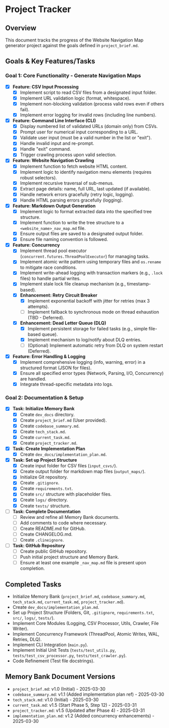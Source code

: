 # Project Tracker

## Overview

This document tracks the progress of the Website Navigation Map generator project against the goals defined in `project_brief.md`.

## Goals & Key Features/Tasks

### Goal 1: Core Functionality - Generate Navigation Maps

- [x] **Feature: CSV Input Processing**
  - [x] Implement script to read CSV files from a designated input folder.
  - [x] Implement URL validation logic (format, whitespace).
  - [x] Implement non-blocking validation (process valid rows even if others fail).
  - [x] Implement error logging for invalid rows (including line numbers).
- [x] **Feature: Command Line Interface (CLI)**
  - [x] Display numbered list of validated URLs (domain only) from CSVs.
  - [x] Prompt user for numerical input corresponding to a URL.
  - [x] Validate user input (must be a valid number in the list or "exit").
  - [x] Handle invalid input and re-prompt.
  - [x] Handle "exit" command.
  - [x] Trigger crawling process upon valid selection.
- [x] **Feature: Website Navigation Crawling**
  - [x] Implement function to fetch website HTML content.
  - [x] Implement logic to identify navigation menu elements (requires robust selectors).
  - [x] Implement recursive traversal of sub-menus.
  - [x] Extract page details: name, full URL, last updated (if available).
  - [x] Handle network errors gracefully (retry logic, logging).
  - [x] Handle HTML parsing errors gracefully (logging).
- [x] **Feature: Markdown Output Generation**
  - [x] Implement logic to format extracted data into the specified tree structure.
  - [x] Implement function to write the tree structure to a `<website_name>_nav_map.md` file.
  - [x] Ensure output files are saved to a designated output folder.
  - [x] Ensure file naming convention is followed.
- [x] **Feature: Concurrency**
  - [x] Implement thread pool executor (`concurrent.futures.ThreadPoolExecutor`) for managing tasks.
  - [x] Implement atomic write pattern using temporary files and `os.rename` to mitigate race conditions.
  - [x] Implement write-ahead logging with transaction markers (e.g., `.lock` files) to handle partial writes.
  - [x] Implement stale lock file cleanup mechanism (e.g., timestamp-based).
  - [x] **Enhancement: Retry Circuit Breaker**
    - [x] Implement exponential backoff with jitter for retries (max 3 attempts).
    - [ ] Implement fallback to synchronous mode on thread exhaustion (TBD - Deferred).
  - [x] **Enhancement: Dead Letter Queue (DLQ)**
    - [x] Implement persistent storage for failed tasks (e.g., simple file-based queue).
    - [x] Implement mechanism to log/notify about DLQ entries.
    - [ ] (Optional) Implement automatic retry from DLQ on system restart (Deferred).
- [x] **Feature: Error Handling & Logging**
  - [x] Implement comprehensive logging (info, warning, error) in a structured format (JSON for files).
  - [x] Ensure all specified error types (Network, Parsing, I/O, Concurrency) are handled.
  - [x] Integrate thread-specific metadata into logs.

### Goal 2: Documentation & Setup

- [x] **Task: Initialize Memory Bank**
  - [x] Create `dev_docs` directory.
  - [x] Create `project_brief.md` (User provided).
  - [x] Create `codebase_summary.md`.
  - [x] Create `tech_stack.md`.
  - [x] Create `current_task.md`.
  - [x] Create `project_tracker.md`.
- [x] **Task: Create Implementation Plan**
  - [x] Create `dev_docs/implementation_plan.md`.
- [x] **Task: Set up Project Structure**
  - [x] Create input folder for CSV files (`input_csvs/`).
  - [x] Create output folder for markdown map files (`output_maps/`).
  - [x] Initialize Git repository.
  - [x] Create `.gitignore`.
  - [x] Create `requirements.txt`.
  - [x] Create `src/` structure with placeholder files.
  - [x] Create `logs/` directory.
  - [x] Create `tests/` structure.
- [ ] **Task: Complete Documentation**
  - [ ] Review and refine all Memory Bank documents.
  - [ ] Add comments to code where necessary.
  - [ ] Create README.md for GitHub.
  - [ ] Create CHANGELOG.md.
  - [ ] Create `.clineignore`.
- [ ] **Task: GitHub Repository**
  - [ ] Create public GitHub repository.
  - [ ] Push initial project structure and Memory Bank.
  - [ ] Ensure at least one example `_nav_map.md` file is present upon completion.

## Completed Tasks

- Initialize Memory Bank (`project_brief.md`, `codebase_summary.md`, `tech_stack.md`, `current_task.md`, `project_tracker.md`).
- Create `dev_docs/implementation_plan.md`.
- Set up Project Structure (Folders, Git, `.gitignore`, `requirements.txt`, `src/`, `logs/`, `tests/`).
- Implement Core Modules (Logging, CSV Processor, Utils, Crawler, File Writer).
- Implement Concurrency Framework (ThreadPool, Atomic Writes, WAL, Retries, DLQ).
- Implement CLI Integration (`main.py`).
- Implement Initial Unit Tests (`tests/test_utils.py`, `tests/test_csv_processor.py`, `tests/test_crawler.py`).
- Code Refinement (Test file docstrings).

## Memory Bank Document Versions

- `project_brief.md`: v1.0 (Initial) - 2025-03-30
- `codebase_summary.md`: v1.1 (Added implementation plan ref) - 2025-03-30
- `tech_stack.md`: v1.0 (Initial) - 2025-03-30
- `current_task.md`: v1.5 (Start Phase 5, Step 12) - 2025-03-31
- `project_tracker.md`: v1.5 (Updated after Phase 4) - 2025-03-31
- `implementation_plan.md`: v1.2 (Added concurrency enhancements) - 2025-03-30
